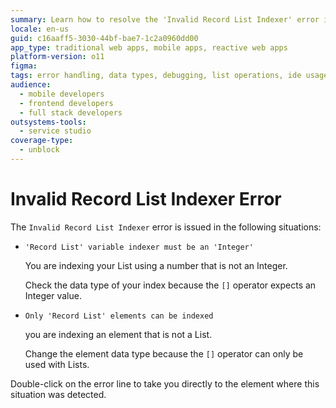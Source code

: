 ```yaml
---
summary: Learn how to resolve the 'Invalid Record List Indexer' error in OutSystems 11 (O11) by ensuring proper data types and list usage.
locale: en-us
guid: c16aaff5-3030-44bf-bae7-1c2a0960dd00
app_type: traditional web apps, mobile apps, reactive web apps
platform-version: o11
figma:
tags: error handling, data types, debugging, list operations, ide usage
audience:
  - mobile developers
  - frontend developers
  - full stack developers
outsystems-tools:
  - service studio
coverage-type:
  - unblock
---
```


# Invalid Record List Indexer Error

The `Invalid Record List Indexer` error is issued in the following situations:

* `'Record List' variable indexer must be an 'Integer'`
  
    You are indexing your List using a number that is not an Integer.

    Check the data type of your index because the `[]` operator expects an Integer value.

* `Only 'Record List' elements can be indexed`

    you are indexing an element that is not a List.

    Change the element data type because the `[]` operator can only be used with Lists.

Double-click on the error line to take you directly to the element where this situation was detected.
